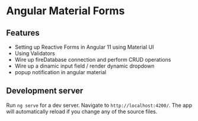 # Angular Material Forms


## Features

- Setting up Reactive Forms in Angular 11 using Material UI
- Using Validators
- Wire up fireDatabase connection and perform CRUD operations
- Wire up a dinamic input field / render dynamic dropdown
- popup notification in angular material

## Development server

Run `ng serve` for a dev server. Navigate to `http://localhost:4200/`. The app will automatically reload if you change any of the source files.
